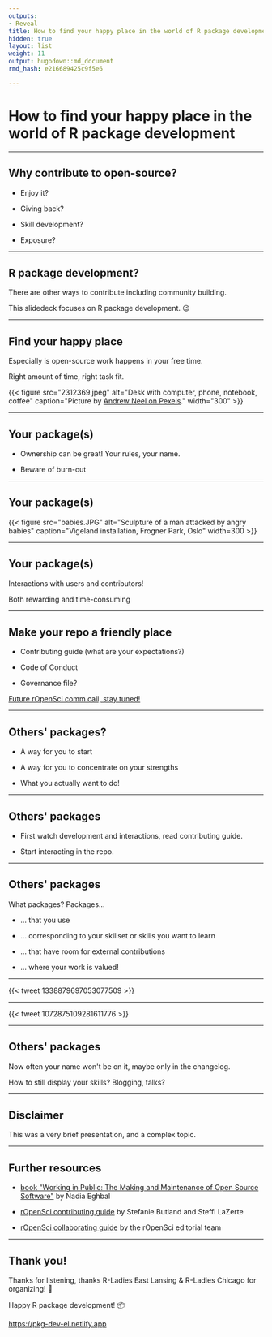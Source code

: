 ```yaml
---
outputs:
- Reveal
title: How to find your happy place in the world of R package development
hidden: true
layout: list
weight: 11
output: hugodown::md_document
rmd_hash: e216689425c9f5e6

---
```


# How to find your happy place in the world of R package development

------------------------------------------------------------------------

## Why contribute to open-source?

-   Enjoy it?

-   Giving back?

-   Skill development?

-   Exposure?

------------------------------------------------------------------------

## R package development?

There are other ways to contribute including community building.

This slidedeck focuses on R package development. :wink:

------------------------------------------------------------------------

## Find your happy place

Especially is open-source work happens in your free time.

Right amount of time, right task fit.

<div class="highlight">

</div>

<div class="highlight">

{{< figure src="2312369.jpeg" alt="Desk with computer, phone, notebook, coffee" caption="Picture by [Andrew Neel on Pexels](https://www.pexels.com/photo/macbook-pro-on-brown-wooden-table-2312369/)." width="300" >}}

</div>

------------------------------------------------------------------------

## Your package(s)

-   Ownership can be great! Your rules, your name.

-   Beware of burn-out

------------------------------------------------------------------------

## Your package(s)

{{< figure src="babies.JPG" alt="Sculpture of a man attacked by angry babies" caption="Vigeland installation, Frogner Park, Oslo" width=300 >}}

------------------------------------------------------------------------

## Your package(s)

Interactions with users and contributors!

Both rewarding and time-consuming

------------------------------------------------------------------------

## Make your repo a friendly place

-   Contributing guide (what are your expectations?)

-   Code of Conduct

-   Governance file?

[Future rOpenSci comm call, stay tuned!](https://github.com/ropensci-org/community-calls/issues/21)

------------------------------------------------------------------------

## Others' packages?

-   A way for you to start

-   A way for you to concentrate on your strengths

-   What you actually want to do!

------------------------------------------------------------------------

## Others' packages

-   First watch development and interactions, read contributing guide.

-   Start interacting in the repo.

------------------------------------------------------------------------

## Others' packages

What packages? Packages...

-   ... that you use

-   ... corresponding to your skillset or skills you want to learn

-   ... that have room for external contributions

-   ... where your work is valued!

------------------------------------------------------------------------

{{< tweet 1338879697053077509 >}}

------------------------------------------------------------------------

{{< tweet 1072875109281611776 >}}

------------------------------------------------------------------------

## Others' packages

Now often your name won't be on it, maybe only in the changelog.

How to still display your skills? Blogging, talks?

------------------------------------------------------------------------

## Disclaimer

This was a very brief presentation, and a complex topic.

------------------------------------------------------------------------

## Further resources

-   [book "Working in Public: The Making and Maintenance of Open Source Software"](https://www.goodreads.com/book/show/54140556-working-in-public) by Nadia Eghbal

-   [rOpenSci contributing guide](https://contributing.ropensci.org/) by Stefanie Butland and Steffi LaZerte

-   [rOpenSci collaborating guide](https://devguide.ropensci.org/collaboration.html) by the rOpenSci editorial team

------------------------------------------------------------------------

## Thank you!

Thanks for listening, thanks R-Ladies East Lansing & R-Ladies Chicago for organizing! :pray:

Happy R package development! :package:

<https://pkg-dev-el.netlify.app>

